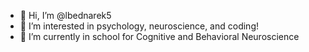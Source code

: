 - 👋 Hi, I’m @lbednarek5
- 👀 I’m interested in psychology, neuroscience, and coding!
- 🧠 I’m currently in school for Cognitive and Behavioral Neuroscience

<!---
lbednarek5/welcome is a ✨ special ✨ repository because its `README.md` (this file) appears on your GitHub profile.
You can click the Preview link to take a look at your changes.
--->
